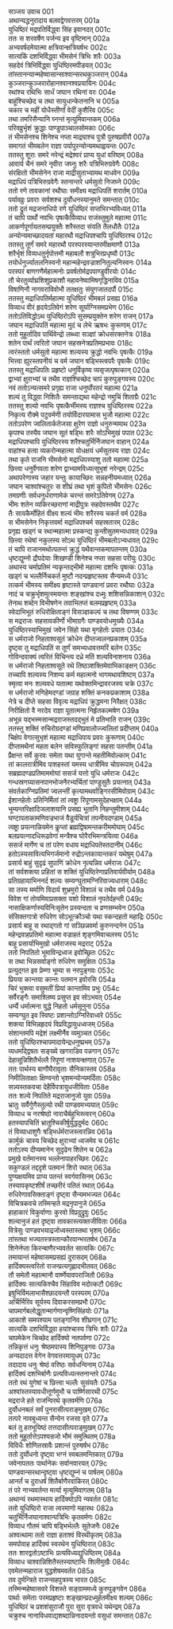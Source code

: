 सञ्जय उवाच	001  
अथान्यद्धनुरादाय बलवद्वेगवत्तरम्	001a  
युधिष्ठिरं मद्रपतिर्विद्ध्वा सिंह इवानदत्	001c  
ततः स शरवर्षेण पर्जन्य इव वृष्टिमान्	002a  
अभ्यवर्षदमेयात्मा क्षत्रियान्क्षत्रियर्षभः	002c  
सात्यकिं दशभिर्विद्ध्वा भीमसेनं त्रिभिः शरैः	003a  
सहदेवं त्रिभिर्विद्ध्वा युधिष्ठिरमपीडयत्	003c  
तांस्तानन्यान्महेष्वासान्साश्वान्सरथकुञ्जरान्	004a  
कुञ्जरान्कुञ्जरारोहानश्वानश्वप्रयायिनः	004c  
रथांश्च रथिभिः सार्धं जघान रथिनां वरः	004e  
बाहूंश्चिच्छेद च तथा सायुधान्केतनानि च	005a  
चकार च महीं योधैस्तीर्णां वेदीं कुशैरिव	005c  
तथा तमरिसैन्यानि घ्नन्तं मृत्युमिवान्तकम्	006a  
परिवव्रुर्भृशं क्रुद्धाः पाण्डुपाञ्चालसोमकाः	006c  
तं भीमसेनश्च शिनेश्च नप्ता माद्र्याश्च पुत्रौ पुरुषप्रवीरौ	007a  
समागतं भीमबलेन राज्ञा पर्यापुरन्योन्यमथाह्वयन्तः	007c  
ततस्तु शूराः समरे नरेन्द्रं मद्रेश्वरं प्राप्य युधां वरिष्ठम्	008a  
आवार्य चैनं समरे नृवीरा जघ्नुः शरैः पत्रिभिरुग्रवेगैः	008c  
संरक्षितो भीमसेनेन राजा माद्रीसुताभ्यामथ माधवेन	009a  
मद्राधिपं पत्रिभिरुग्रवेगैः स्तनान्तरे धर्मसुतो निजघ्ने	009c  
ततो रणे तावकानां रथौघाः समीक्ष्य मद्राधिपतिं शरार्तम्	010a  
पर्यावव्रुः प्रवराः सर्वशश्च दुर्योधनस्यानुमते समन्तात्	010c  
ततो द्रुतं मद्रजनाधिपो रणे युधिष्ठिरं सप्तभिरभ्यविध्यत्	011a  
तं चापि पार्थो नवभिः पृषत्कैर्विव्याध राजंस्तुमुले महात्मा	011c  
आकर्णपूर्णायतसम्प्रयुक्तैः शरैस्तदा संयति तैलधौतैः	012a  
अन्योन्यमाच्छादयतां महारथौ मद्राधिपश्चापि युधिष्ठिरश्च	012c  
ततस्तु तूर्णं समरे महारथौ परस्परस्यान्तरमीक्षमाणौ	013a  
शरैर्भृशं विव्यधतुर्नृपोत्तमौ महाबलौ शत्रुभिरप्रधृष्यौ	013c  
तयोर्धनुर्ज्यातलनिस्वनो महान्महेन्द्रवज्राशनितुल्यनिस्वनः	014a  
परस्परं बाणगणैर्महात्मनोः प्रवर्षतोर्मद्रपपाण्डुवीरयोः	014c  
तौ चेरतुर्व्याघ्रशिशुप्रकाशौ महावनेष्वामिषगृद्धिनाविव	015a  
विषाणिनौ नागवराविवोभौ ततक्षतुः संयुगजातदर्पौ	015c  
ततस्तु मद्राधिपतिर्महात्मा युधिष्ठिरं भीमबलं प्रसह्य	016a  
विव्याध वीरं हृदयेऽतिवेगं शरेण सूर्याग्निसमप्रभेण	016c  
ततोऽतिविद्धोऽथ युधिष्ठिरोऽपि सुसम्प्रयुक्तेन शरेण राजन्	017a  
जघान मद्राधिपतिं महात्मा मुदं च लेभे ऋषभः कुरूणाम्	017c  
ततो मुहूर्तादिव पार्थिवेन्द्रो लब्ध्वा सञ्ज्ञां क्रोधसंरक्तनेत्रः	018a  
शतेन पार्थं त्वरितो जघान सहस्रनेत्रप्रतिमप्रभावः	018c  
त्वरंस्ततो धर्मसुतो महात्मा शल्यस्य क्रुद्धो नवभिः पृषत्कैः	019a  
भित्त्वा ह्युरस्तपनीयं च वर्म जघान षड्भिस्त्वपरैः पृषत्कैः	019c  
ततस्तु मद्राधिपतिः प्रहृष्टो धनुर्विकृष्य व्यसृजत्पृषत्कान्	020a  
द्वाभ्यां क्षुराभ्यां च तथैव राज्ञश्चिच्छेद चापं कुरुपुङ्गवस्य	020c  
नवं ततोऽन्यत्समरे प्रगृह्य राजा धनुर्घोरतरं महात्मा	021a  
शल्यं तु विद्ध्वा निशितैः समन्ताद्यथा महेन्द्रो नमुचिं शिताग्रैः	021c  
ततस्तु शल्यो नवभिः पृषत्कैर्भीमस्य राज्ञश्च युधिष्ठिरस्य	022a  
निकृत्य रौक्मे पटुवर्मणी तयोर्विदारयामास भुजौ महात्मा	022c  
ततोऽपरेण ज्वलितार्कतेजसा क्षुरेण राज्ञो धनुरुन्ममाथ	023a  
कृपश्च तस्यैव जघान सूतं षड्भिः शरैः सोऽभिमुखं पपात	023c  
मद्राधिपश्चापि युधिष्ठिरस्य शरैश्चतुर्भिर्निजघान वाहान्	024a  
वाहांश्च हत्वा व्यकरोन्महात्मा योधक्षयं धर्मसुतस्य राज्ञः	024c  
तथा कृते राजनि भीमसेनो मद्राधिपस्याशु ततो महात्मा	025a  
छित्त्वा धनुर्वेगवता शरेण द्वाभ्यामविध्यत्सुभृशं नरेन्द्रम्	025c  
अथापरेणास्य जहार यन्तुः कायाच्छिरः सन्नहनीयमध्यात्	026a  
जघान चाश्वांश्चतुरः स शीघ्रं तथा भृशं कुपितो भीमसेनः	026c  
तमग्रणीः सर्वधनुर्धराणामेकं चरन्तं समरेऽतिवेगम्	027a  
भीमः शतेन व्यकिरच्छराणां माद्रीपुत्रः सहदेवस्तथैव	027c  
तैः सायकैर्मोहितं वीक्ष्य शल्यं भीमः शरैरस्य चकर्त वर्म	028a  
स भीमसेनेन निकृत्तवर्मा मद्राधिपश्चर्म सहस्रतारम्	028c  
प्रगृह्य खड्गं च रथान्महात्मा प्रस्कन्द्य कुन्तीसुतमभ्यधावत्	029a  
छित्त्वा रथेषां नकुलस्य सोऽथ युधिष्ठिरं भीमबलोऽभ्यधावत्	029c  
तं चापि राजानमथोत्पतन्तं क्रुद्धं यथैवान्तकमापतन्तम्	030a  
धृष्टद्युम्नो द्रौपदेयाः शिखण्डी शिनेश्च नप्ता सहसा परीयुः	030c  
अथास्य चर्माप्रतिमं न्यकृन्तद्भीमो महात्मा दशभिः पृषत्कः	031a  
खड्गं च भल्लैर्निचकर्त मुष्टौ नदन्प्रहृष्टस्तव सैन्यमध्ये	031c  
तत्कर्म भीमस्य समीक्ष्य हृष्टास्ते पाण्डवानां प्रवरा रथौघाः	032a  
नादं च चक्रुर्भृशमुत्स्मयन्तः शङ्खांश्च दध्मुः शशिसन्निकाशान्	032c  
तेनाथ शब्देन विभीषणेन तवाभितप्तं बलमप्रहृष्टम्	033a  
स्वेदाभिभूतं रुधिरोक्षिताङ्गं विसञ्ज्ञकल्पं च तथा विषण्णम्	033c  
स मद्रराजः सहसावकीर्णो भीमाग्रगैः पाण्डवयोधमुख्यैः	034a  
युधिष्ठिरस्याभिमुखं जवेन सिंहो यथा मृगहेतोः प्रयातः	034c  
स धर्मराजो निहताश्वसूतं क्रोधेन दीप्तज्वलनप्रकाशम्	035a  
दृष्ट्वा तु मद्राधिपतिं स तूर्णं समभ्यधावत्तमरिं बलेन	035c  
गोविन्दवाक्यं त्वरितं विचिन्त्य दध्रे मतिं शल्यविनाशनाय	036a  
स धर्मराजो निहताश्वसूते रथे तिष्ठञ्शक्तिमेवाभिकाङ्क्षन्	036c  
तच्चापि शल्यस्य निशम्य कर्म महात्मनो भागमथावशिष्टम्	037a  
स्मृत्वा मनः शल्यवधे यतात्मा यथोक्तमिन्द्रावरजस्य चक्रे	037c  
स धर्मराजो मणिहेमदण्डां जग्राह शक्तिं कनकप्रकाशाम्	038a  
नेत्रे च दीप्ते सहसा विवृत्य मद्राधिपं क्रुद्धमना निरैक्षत्	038c  
निरीक्षितो वै नरदेव राज्ञा पूतात्मना निर्हृतकल्मषेण	039a  
अभून्न यद्भस्मसान्मद्रराजस्तदद्भुतं मे प्रतिभाति राजन्	039c  
ततस्तु शक्तिं रुचिरोग्रदण्डां मणिप्रवालोज्ज्वलितां प्रदीप्ताम्	040a  
चिक्षेप वेगात्सुभृशं महात्मा मद्राधिपाय प्रवरः कुरूणाम्	040c  
दीप्तामथैनां महता बलेन सविस्फुलिङ्गां सहसा पतन्तीम्	041a  
प्रैक्षन्त सर्वे कुरवः समेता यथा युगान्ते महतीमिवोल्काम्	041c  
तां कालरात्रीमिव पाशहस्तां यमस्य धात्रीमिव चोग्ररूपाम्	042a  
सब्रह्मदण्डप्रतिमाममोघां ससर्ज यत्तो युधि धर्मराजः	042c  
गन्धस्रगग्र्यासनपानभोजनैरभ्यर्चितां पाण्डुसुतैः प्रयत्नात्	043a  
संवर्तकाग्निप्रतिमां ज्वलन्तीं कृत्यामथर्वाङ्गिरसीमिवोग्राम्	043c  
ईशानहेतोः प्रतिनिर्मितां तां त्वष्ट्रा रिपूणामसुदेहभक्षाम्	044a  
भूम्यन्तरिक्षादिजलाशयानि प्रसह्य भूतानि निहन्तुमीशाम्	044c  
घण्टापताकामणिवज्रभाजं वैडूर्यचित्रां तपनीयदण्डाम्	045a  
त्वष्ट्रा प्रयत्नान्नियमेन कॢप्तां ब्रह्मद्विषामन्तकरीममोघाम्	045c  
बलप्रयत्नादधिरूढवेगां मन्त्रैश्च घोरैरभिमन्त्रयित्वा	046a  
ससर्ज मार्गेण च तां परेण वधाय मद्राधिपतेस्तदानीम्	046c  
हतोऽस्यसावित्यभिगर्जमानो रुद्रोऽन्तकायान्तकरं यथेषुम्	047a  
प्रसार्य बाहुं सुदृढं सुपाणिं क्रोधेन नृत्यन्निव धर्मराजः	047c  
तां सर्वशक्त्या प्रहितां स शक्तिं युधिष्ठिरेणाप्रतिवार्यवीर्याम्	048a  
प्रतिग्रहायाभिननर्द शल्यः सम्यग्घुतामग्निरिवाज्यधाराम्	048c  
सा तस्य मर्माणि विदार्य शुभ्रमुरो विशालं च तथैव वर्म	049a  
विवेश गां तोयमिवाप्रसक्ता यशो विशालं नृपतेर्दहन्ती	049c  
नासाक्षिकर्णास्यविनिःसृतेन प्रस्यन्दता च व्रणसम्भवेन	050a  
संसिक्तगात्रो रुधिरेण सोऽभूत्क्रौञ्चो यथा स्कन्दहतो महाद्रिः	050c  
प्रसार्य बाहू स रथाद्गतो गां सञ्छिन्नवर्मा कुरुनन्दनेन	051a  
महेन्द्रवाहप्रतिमो महात्मा वज्राहतं शृङ्गमिवाचलस्य	051c  
बाहू प्रसार्याभिमुखो धर्मराजस्य मद्रराट्	052a  
ततो निपतितो भूमाविन्द्रध्वज इवोच्छ्रितः	052c  
स तथा भिन्नसर्वाङ्गो रुधिरेण समुक्षितः	053a  
प्रत्युद्गत इव प्रेम्णा भूम्या स नरपुङ्गवः	053c  
प्रियया कान्तया कान्तः पतमान इवोरसि	054a  
चिरं भुक्त्वा वसुमतीं प्रियां कान्तामिव प्रभुः	054c  
सर्वैरङ्गैः समाश्लिष्य प्रसुप्त इव सोऽभवत्	054e  
धर्म्ये धर्मात्मना युद्धे निहतो धर्मसूनुना	055a  
सम्यग्घुत इव स्विष्टः प्रशान्तोऽग्निरिवाध्वरे	055c  
शक्त्या विभिन्नहृदयं विप्रविद्धायुधध्वजम्	056a  
संशान्तमपि मद्रेशं लक्ष्मीर्नैव व्यमुञ्चत	056c  
ततो युधिष्ठिरश्चापमादायेन्द्रधनुष्प्रभम्	057a  
व्यधमद्द्विषतः सङ्ख्ये खगराडिव पन्नगान्	057c  
देहासून्निशितैर्भल्लै रिपूणां नाशयन्क्षणात्	057e  
ततः पार्थस्य बाणौघैरावृताः सैनिकास्तव	058a  
निमीलिताक्षाः क्षिण्वन्तो भृशमन्योन्यमर्दिताः	058c  
सन्न्यस्तकवचा देहैर्विपत्रायुधजीविताः	058e  
ततः शल्ये निपतिते मद्रराजानुजो युवा	059a  
भ्रातुः सर्वैर्गुणैस्तुल्यो रथी पाण्डवमभ्ययात्	059c  
विव्याध च नरश्रेष्ठो नाराचैर्बहुभिस्त्वरन्	060a  
हतस्यापचितिं भ्रातुश्चिकीर्षुर्युद्धदुर्मदः	060c  
तं विव्याधाशुगैः षड्भिर्धर्मराजस्त्वरन्निव	061a  
कार्मुकं चास्य चिच्छेद क्षुराभ्यां ध्वजमेव च	061c  
ततोऽस्य दीप्यमानेन सुदृढेन शितेन च	062a  
प्रमुखे वर्तमानस्य भल्लेनापाहरच्छिरः	062c  
सकुण्डलं तद्ददृशे पतमानं शिरो रथात्	063a  
पुण्यक्षयमिव प्राप्य पतन्तं स्वर्गवासिनम्	063c  
तस्यापकृष्टशीर्षं तच्छरीरं पतितं रथात्	064a  
रुधिरेणावसिक्ताङ्गं दृष्ट्वा सैन्यमभज्यत	064c  
विचित्रकवचे तस्मिन्हते मद्रनृपानुजे	065a  
हाहाकारं विकुर्वाणाः कुरवो विप्रदुद्रुवुः	065c  
शल्यानुजं हतं दृष्ट्वा तावकास्त्यक्तजीविताः	066a  
वित्रेसुः पाण्डवभयाद्रजोध्वस्तास्तथा भृशम्	066c  
तांस्तथा भज्यतस्त्रस्तान्कौरवान्भरतर्षभ	067a  
शिनेर्नप्ता किरन्बाणैरभ्यवर्तत सात्यकिः	067c  
तमायान्तं महेष्वासमप्रसह्यं दुरासदम्	068a  
हार्दिक्यस्त्वरितो राजन्प्रत्यगृह्णादभीतवत्	068c  
तौ समेतौ महात्मानौ वार्ष्णेयावपराजितौ	069a  
हार्दिक्यः सात्यकिश्चैव सिंहाविव मदोत्कटौ	069c  
इषुभिर्विमलाभासैश्छादयन्तौ परस्परम्	070a  
अर्चिर्भिरिव सूर्यस्य दिवाकरसमप्रभौ	070c  
चापमार्गबलोद्धूतान्मार्गणान्वृष्णिसिंहयोः	071a  
आकाशे समपश्याम पतङ्गानिव शीघ्रगान्	071c  
सात्यकिं दशभिर्विद्ध्वा हयांश्चास्य त्रिभिः शरैः	072a  
चापमेकेन चिच्छेद हार्दिक्यो नतपर्वणा	072c  
तन्निकृत्तं धनुः श्रेष्ठमपास्य शिनिपुङ्गवः	073a  
अन्यदादत्त वेगेन वेगवत्तरमायुधम्	073c  
तदादाय धनुः श्रेष्ठं वरिष्ठः सर्वधन्विनाम्	074a  
हार्दिक्यं दशभिर्बाणैः प्रत्यविध्यत्स्तनान्तरे	074c  
ततो रथं युगेषां च छित्त्वा भल्लैः सुसंयतैः	075a  
अश्वांस्तस्यावधीत्तूर्णमुभौ च पार्ष्णिसारथी	075c  
मद्रराजे हते राजन्विरथे कृतवर्मणि	076a  
दुर्योधनबलं सर्वं पुनरासीत्पराङ्मुखम्	076c  
तत्परे नावबुध्यन्त सैन्येन रजसा वृते	077a  
बलं तु हतभूयिष्ठं तत्तदासीत्पराङ्मुखम्	077c  
ततो मुहूर्तात्तेऽपश्यन्रजो भौमं समुत्थितम्	078a  
विविधैः शोणितस्रावैः प्रशान्तं पुरुषर्षभ	078c  
ततो दुर्योधनो दृष्ट्वा भग्नं स्वबलमन्तिकात्	079a  
जवेनापततः पार्थानेकः सर्वानवारयत्	079c  
पाण्डवान्सरथान्दृष्ट्वा धृष्टद्युम्नं च पार्षतम्	080a  
आनर्तं च दुराधर्षं शितैर्बाणैरवाकिरत्	080c  
तं परे नाभ्यवर्तन्त मर्त्या मृत्युमिवागतम्	081a  
अथान्यं रथमास्थाय हार्दिक्योऽपि न्यवर्तत	081c  
ततो युधिष्ठिरो राजा त्वरमाणो महारथः	082a  
चतुर्भिर्निजघानाश्वान्पत्रिभिः कृतवर्मणः	082c  
विव्याध गौतमं चापि षड्भिर्भल्लैः सुतेजनैः	082e  
अश्वत्थामा ततो राज्ञा हताश्वं विरथीकृतम्	083a  
समपोवाह हार्दिक्यं स्वरथेन युधिष्ठिरात्	083c  
ततः शारद्वतोऽष्टाभिः प्रत्यविध्यद्युधिष्ठिरम्	084a  
विव्याध चाश्वान्निशितैस्तस्याष्टाभिः शिलीमुखैः	084c  
एवमेतन्महाराज युद्धशेषमवर्तत	085a  
तव दुर्मन्त्रिते राजन्सहपुत्रस्य भारत	085c  
तस्मिन्महेष्वासवरे विशस्ते सङ्ग्राममध्ये कुरुपुङ्गवेन	086a  
पार्थाः समेताः परमप्रहृष्टाः शङ्खान्प्रदध्मुर्हतमीक्ष्य शल्यम्	086c  
युधिष्ठिरं च प्रशशंसुराजौ पुरा सुरा वृत्रवधे यथेन्द्रम्	087a  
चक्रुश्च नानाविधवाद्यशब्दान्निनादयन्तो वसुधां समन्तात्	087c  
